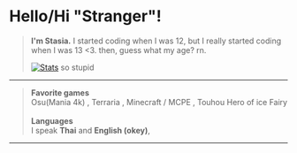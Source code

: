 # Hello/Hi "Stranger"!
> **I'm Stasia.** I started coding when I was 12, but I really started coding when I was 13 <3. then, guess what my age? rn.
> 
> 
> [![Stats](https://github-readme-stats.vercel.app/api?username=pri4c1lla&show_icons=true&count_private=true&theme=dark)](https://github.com/pri4c1lla)
>  so stupid
---
> **Favorite games**<br/>
>Osu(Mania 4k) , Terraria , Minecraft / MCPE , Touhou Hero of ice Fairy<br/>
> <br/>**Languages**<br/>
> I speak **Thai** and **English (okey)**, <bf/>
---
